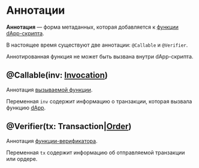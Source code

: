 # Аннотации

**Аннотация** — форма метаданных, которая добавляется к [функции](/ride/functions.md) [dApp-скрипта](/blockchain/dapp-script.md).

В настоящее время существуют две аннотации: `@Callable` и `@Verifier`.

Аннотированная функция не может быть вызвана внутри dApp-скрипта.

## @Callable(inv: [Invocation](/ride/structures/common-structures.md#invocation))

Аннотация [вызываемой функции](/ride/functions/callable-function.md).

Переменная `inv` содержит информацию о транзакции, которая вызвала функцию [dApp](/blockchain/dapp.md).

## @Verifier(tx: Transaction|[Order](/ride/structures/common-structures.md#order))

Аннотация [функции-верификатора](/ride/functions/verifier-function.md).

Переменная `tx` содержит информацию об отправляемой транзакции или ордере.
